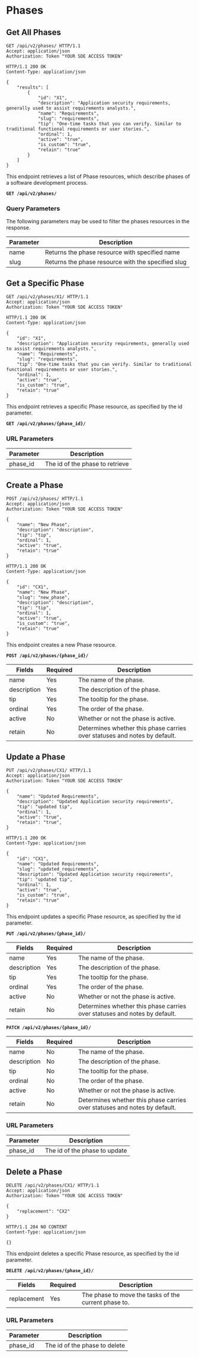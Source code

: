 # Phases

## Get All Phases

```http
GET /api/v2/phases/ HTTP/1.1
Accept: application/json
Authorization: Token "YOUR SDE ACCESS TOKEN"
```

```http
HTTP/1.1 200 OK
Content-Type: application/json

{
    "results": [
        {
            "id": "X1",
            "description": "Application security requirements, generally used to assist requirements analysts.",
            "name": "Requirements",
            "slug": "requirements",
            "tip": "One-time tasks that you can verify. Similar to traditional functional requirements or user stories.",
            "ordinal": 1,
            "active": "true",
            "is_custom": "true",
            "retain": "true"
        }
    ]
}
```

This endpoint retrieves a list of Phase resources, which describe phases of a software development process.

**`GET /api/v2/phases/`**

### Query Parameters

The following parameters may be used to filter the phases resources in the response.

Parameter | Description
----------|-------------
name      | Returns the phase resource with specified name
slug      | Returns the phase resource with the specified slug










## Get a Specific Phase

```http
GET /api/v2/phases/X1/ HTTP/1.1
Accept: application/json
Authorization: Token "YOUR SDE ACCESS TOKEN"
```

```http
HTTP/1.1 200 OK
Content-Type: application/json

{
    "id": "X1",
    "description": "Application security requirements, generally used to assist requirements analysts.",
    "name": "Requirements",
    "slug": "requirements",
    "tip": "One-time tasks that you can verify. Similar to traditional functional requirements or user stories.",
    "ordinal": 1,
    "active": "true",
    "is_custom": "true",
    "retain": "true"
}
```

This endpoint retrieves a specific Phase resource, as specified by the id parameter.

**`GET /api/v2/phases/{phase_id}/`**

### URL Parameters

Parameter  | Description
---------- | ---------------
phase_id   | The id of the phase to retrieve


## Create a Phase

```http
POST /api/v2/phases/ HTTP/1.1
Accept: application/json
Authorization: Token "YOUR SDE ACCESS TOKEN"

{
    "name": "New Phase",
    "description": "description",
    "tip": "tip",
    "ordinal": 1,
    "active": "true",
    "retain": "true"
}
```

```http
HTTP/1.1 200 OK
Content-Type: application/json

{
    "id": "CX1",
    "name": "New Phase",
    "slug": "new_phase",
    "description": "description",
    "tip": "tip",
    "ordinal": 1,
    "active": "true",
    "is_custom": "true",
    "retain": "true"
}
```

This endpoint creates a new Phase resource.

**`POST /api/v2/phases/{phase_id}/`**

Fields             | Required | Description
-------------------|----------|-------------
name               | Yes      | The name of the phase.
description        | Yes      | The description of the phase.
tip                | Yes      | The tooltip for the phase.
ordinal            | Yes      | The order of the phase.
active             | No       | Whether or not the phase is active.
retain             | No       | Determines whether this phase carries over statuses and notes by default.



## Update a Phase

```http
PUT /api/v2/phases/CX1/ HTTP/1.1
Accept: application/json
Authorization: Token "YOUR SDE ACCESS TOKEN"

{
    "name": "Updated Requirements",
    "description": "Updated Application security requirements",
    "tip": "updated tip",
    "ordinal": 1,
    "active": "true",
    "retain": "true",
}
```

```http
HTTP/1.1 200 OK
Content-Type: application/json

{
    "id": "CX1",
    "name": "Updated Requirements",
    "slug": "updated_requirements",
    "description": "Updated Application security requirements",
    "tip": "updated tip",
    "ordinal": 1,
    "active": "true",
    "is_custom": "true",
    "retain": "true"
}
```

This endpoint updates a specific Phase resource, as specified by the id parameter.

**`PUT /api/v2/phases/{phase_id}/`**

Fields             | Required | Description
-------------------|----------|-------------
name               | Yes      | The name of the phase.
description        | Yes      | The description of the phase.
tip                | Yes      | The tooltip for the phase.
ordinal            | Yes      | The order of the phase.
active             | No       | Whether or not the phase is active.
retain             | No       | Determines whether this phase carries over statuses and notes by default.

**`PATCH /api/v2/phases/{phase_id}/`**

Fields             | Required | Description
-------------------|----------|-------------
name               | No      | The name of the phase.
description        | No      | The description of the phase.
tip                | No      | The tooltip for the phase.
ordinal            | No      | The order of the phase.
active             | No      | Whether or not the phase is active.
retain             | No      | Determines whether this phase carries over statuses and notes by default.

### URL Parameters

Parameter  | Description
---------- | ---------------
phase_id   | The id of the phase to update





## Delete a Phase

```http
DELETE /api/v2/phases/CX1/ HTTP/1.1
Accept: application/json
Authorization: Token "YOUR SDE ACCESS TOKEN"

{
    "replacement": "CX2"
}
```

```http
HTTP/1.1 204 NO CONTENT
Content-Type: application/json

{}
```

This endpoint deletes a specific Phase resource, as specified by the id parameter.

**`DELETE /api/v2/phases/{phase_id}/`**

Fields        | Required | Description
--------------|----------|-------------
replacement   | Yes      | The phase to move the tasks of the current phase to.

### URL Parameters

Parameter  | Description
---------- | ---------------
phase_id   | The id of the phase to delete

